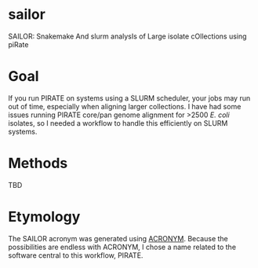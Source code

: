 # sailor
SAILOR: Snakemake And slurm analysIs of Large isolate cOllections using piRate

# Goal
If you run PIRATE on systems using a SLURM scheduler, your jobs may run out of time, especially when aligning larger collections. I have had some issues running PIRATE core/pan genome alignment for >2500 *E. coli* isolates, so I needed a workflow to handle this efficiently on SLURM systems.

# Methods
TBD

# Etymology
The SAILOR acronym was generated using [ACRONYM](https://arxiv.org/abs/1903.12180). Because the possibilities are endless with ACRONYM, I chose a name related to the software central to this workflow, PIRATE.
